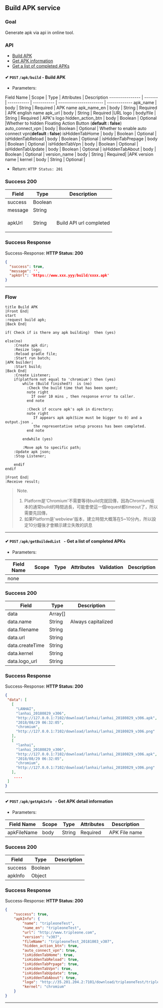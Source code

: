 ## Build APK service

### Goal
Generate apk via api in online tool.

### API

* [Build APK](#Build-APK)
* [Get APK information](#Get-APK-information)
* [Get a list of completed APKs](#Get-a-list-of-completed-APKs)

####  ✔ `POST` `/apk/build` - Build APK

+ Parameters:

Field Name       | Scope | Type       | Attributes |   Description
---------------- | ------- | ----------- | ----------- | -----------------------   | -------------
apk_name         | body   | String    | Required   | APK name
apk_name_en         | body   | String    | Required   | APK english name 
apk_url             | body   | String     | Required   |URL
logo        | body/file   | String     | Required   | APK's logo
hidden_action_btn  | body   | Boolean     | Optional   |Whether to  hidden Floating Action Button (**default : false**) 
 auto_connect_vpn        | body   | Boolean     | Optional   | Whether to enable auto connect vpn(**default : false**) 
isHiddenTabHome | body | Boolean     | Optional   | 
isHiddenTabReload | body | Boolean     | Optional   | 
isHiddenTabPrepage | body | Boolean     | Optional   | 
isHiddenTabVpn | body | Boolean     | Optional   | 
isHiddenTabUpdate | body | Boolean     | Optional   | 
isHiddenTabAbout | body | Boolean     | Optional   | 
version_name | body |  String	| Required|  |APK version name |
kernel | body |  String | Optional | 
+ Return: `HTTP Status: 201`


### Success 200
| Field    | Type        | Description                          |
|---------|-----------|--------------------------------------|
| success| Boolean| |
| message| String| |
| apkUrl| String| <p>Build API url completed</p>|

### Success Response

Success-Response: **HTTP Status: 200**

```json
{
  "success": true,
  "message": '',
  "apkUrl": 'https://www.xxx.yyy/build/xxxx.apk'
}
```

----

### Flow

```puml
title Build APK
|Front End|
start
:request build apk;
|Back End|

if( Check if is there any apk building)  then (yes) 

else(no)
    :Create apk dir;
    :Resize logo;
    :Reload gradle file;
    :Start run batch;
|APK builder|  
    :Start build;
|Back End|
    :Create Listener;
    if(platform not equal to 'chromium') then (yes)
        while (Build finished?)  is (no)
          :Check the build time that has been spent;
          note right
            If over 10 mins , then response error to caller.
          end note

          :Check if occure apk's apk in directory;
          note right
             If appears apk apk(Size must be bigger to 0) and a output.json ,
             the representative setup process has been completed.
          end note

        endwhile (yes)

        :Move apk to specific path;
    :Update apk json;
    :Stop Listener;

    endif
endif

|Front End|
:Receive result;
```

> Note.
> 1. Platform是'Chromium'不需要等待build完就回傳，因為Chromium版本的通常build的時間過長，可能會使這一個request都timeout了，所以需要先回傳，
> 2. 如果Platform是'webview'版本，建立時間大概落在5~10分內，所以設定10分鐘後才會顯示建立失敗的訊息

----

####  ✔ `POST` `/apk/getBuildedList ` -  Get a list of completed APKs

+ Parameters:

Field Name       | Scope | Type       | Attributes | Validation                | Description |
----------- | ------- | ----------- | ----------- | --------------   | -------------|
| none |

### Success 200
| Field    | Type        | Description                          |
|---------|-----------|--------------------------------------|
| data| Array[]| |
| data.name | String |  Always capitalized  |
| data.filename| String| |
| data.url| String| |
| data.createTime| String| |
| data.kernel| String| |
| data.logo_url| String| |

### Success Response

Success-Response: **HTTP Status: 200**

```json
{
 "data": [
   [
     "LANHAI",
     "lanhai_20180829_v306",
     "http://127.0.0.1:7102/download/lanhai/lanhai_20180829_v306.apk",
     "2018/08/29 06:32:05",
     "chromium",
     "http://127.0.0.1:7102/download/lanhai/lanhai_20180829_v306.png"
   ],
   [
     "lanhai",
     "lanhai_20180829_v306",
     "http://127.0.0.1:7102/download/lanhai/lanhai_20180829_v306.apk",
     "2018/08/29 06:32:05",
     "chromium",
     "http://127.0.0.1:7102/download/lanhai/lanhai_20180829_v306.png"
   ],
    ....
 ]
}
```

---------------------


####  ✔ `POST` `/apk/getApkInfo ` -  Get APK detail  information

+ Parameters:

Field Name       | Scope | Type       | Attributes |  Description
---------------- | ------- | ----------- | -----------| -------------
apkFileName         | body   | String    | Required   | APK File name

### Success 200
| Field    | Type        | Description                          |
|---------|-----------|--------------------------------------|
| success| Boolean| |
| apkInfo| Object| |

### Success Response

Success-Response: **HTTP Status: 200**

```json
{
    "success": true,
    "apkInfo": {
        "name": "tripleoneTest",
        "name_en": "tripleoneTest",
        "url": "http://www.tripleone.com",
        "version": "v307",
        "fileName": "tripleoneTest_20181003_v307",
        "hidden_action_btn": true,
        "auto_connect_vpn": true,
        "isHiddenTabHome": true,
        "isHiddenTabReload": true,
        "isHiddenTabPrpage": true,
        "isHiddenTabVpn": true,
        "isHiddenTabUpdate": true,
        "isHiddenTabAbout": true,
        "logo": "http://35.201.204.2:7101/download/tripleoneTest/tripleoneTest_20181003_v307.png",
        "kernel": "chromium"
    }
}
```
---------------------
